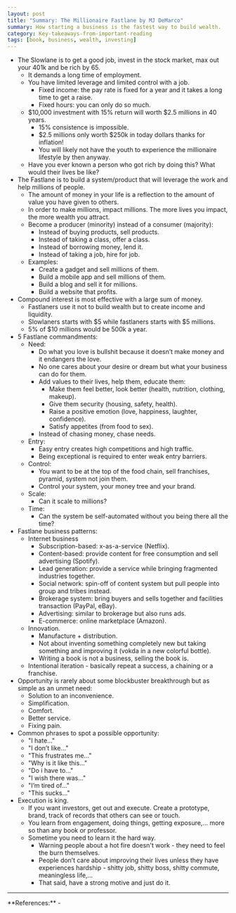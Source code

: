 ```yaml
---
layout: post
title: "Summary: The Millionaire Fastlane by MJ DeMarco"
summary: How starting a business is the fastest way to build wealth.
category: Key-takeaways-from-important-reading
tags: [book, business, wealth, investing]
---
```


- The Slowlane is to get a good job, invest in the stock market, max out your 401k and be rich by 65.
  - It demands a long time of employment.
  - You have limited leverage and limited control with a job.
    - Fixed income: the pay rate is fixed for a year and it takes a long time to get a raise.
    - Fixed hours: you can only do so much.
  - $10,000 investment with 15% return will worth $2.5 millions in 40 years.
    - 15% consistence is impossible.
    - $2.5 millions only worth $250k in today dollars thanks for inflation!
    - You will likely not have the youth to experience the millionaire lifestyle by then anyway.
  - Have you ever known a person who got rich by doing this? What would their lives be like?
- The Fastlane is to build a system/product that will leverage the work and help millions of people.
  - The amount of money in your life is a reflection to the amount of value you have given to others.
  - In order to make millions, impact millions. The more lives you impact, the more wealth you attract.
  - Become a producer (minority) instead of a consumer (majority):
    - Instead of buying products, sell products.
    - Instead of taking a class, offer a class.
    - Instead of borrowing money, lend it.
    - Instead of taking a job, hire for job.
  - Examples:
    - Create a gadget and sell millions of them.
    - Build a mobile app and sell millions of them.
    - Build a blog and sell it for millions.
    - Build a website that profits.
- Compound interest is most effective with a large sum of money.
  - Fastlaners use it not to build wealth but to create income and liquidity.
  - Slowlaners starts with $5 while fastlaners starts with $5 millions.
  - 5% of $10 millions would be 500k a year.
- 5 Fastlane commandments:
  - Need:
    - Do what you love is bullshit because it doesn’t make money and it endangers the love.
    - No one cares about your desire or dream but what your business can do for them.
    - Add values to their lives, help them, educate them:
      - Make them feel better, look better (health, nutrition, clothing, makeup).
      - Give them security (housing, safety, health).
      - Raise a positive emotion (love, happiness, laughter, confidence).
      - Satisfy appetites (from food to sex).
    - Instead of chasing money, chase needs.
  - Entry:
    - Easy entry creates high competitions and high traffic.
    - Being exceptional is required to enter weak entry barriers.
  - Control:
    - You want to be at the top of the food chain, sell franchises, pyramid, system not join them.
    - Control your system, your money tree and your brand.
  - Scale:
    - Can it scale to millions?
  - Time:
    - Can the system be self-automated without you being there all the time?
- Fastlane business patterns:
  - Internet business
    - Subscription-based: x-as-a-service (Netflix).
    - Content-based: provide content for free consumption and sell advertising (Spotify).
    - Lead generation: provide a service while bringing fragmented industries together.
    - Social network: spin-off of content system but pull people into group and tribes instead.
    - Brokerage system: bring buyers and sells together and facilities transaction (PayPal, eBay).
    - Advertising: similar to brokerage but also runs ads.
    - E-commerce: online marketplace (Amazon).
  - Innovation.
    - Manufacture + distribution.
    - Not about inventing something completely new but taking something and improving it (vokda in a new colorful bottle).
    - Writing a book is not a business, selling the book is.
  - Intentional iteration - basically repeat a success, a chaining or a franchise.
- Opportunity is rarely about some blockbuster breakthrough but as simple as an unmet need:
  - Solution to an inconvenience.
  - Simplification.
  - Comfort.
  - Better service.
  - Fixing pain.
- Common phrases to spot a possible opportunity:
  - "I hate..."
  - "I don’t like..."
  - "This frustrates me..."
  - "Why is it like this..."
  - "Do i have to..."
  - "I wish there was..."
  - "I’m tired of..."
  - "This sucks..."
- Execution is king.
  - If you want investors, get out and execute. Create a prototype, brand, track of records that others can see or touch.
  - You learn from engagement, doing things, getting exposure,...  more so than any book or professor.
  - Sometime you need to learn it the hard way.
    - Warning people about a hot fire doesn't work - they need to feel the burn themselves. 
    - People don’t care about improving their lives unless they have experiences hardship - shitty job, shitty boss, shitty commute, meaningless life,… 
    - That said, have a strong motive and just do it.

<hr>
**References:**
- <http://www.themillionairefastlane.com/>
